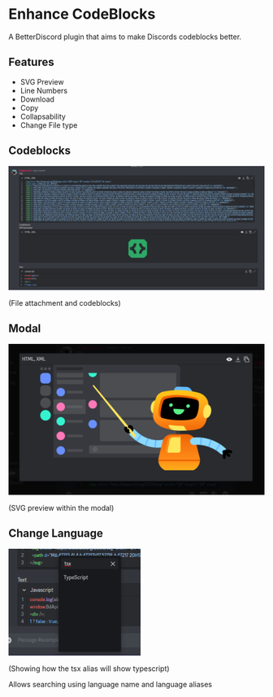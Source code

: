 # Enhance CodeBlocks
A BetterDiscord plugin that aims to make Discords codeblocks better.

## Features
* SVG Preview
* Line Numbers
* Download
* Copy
* Collapsability
* Change File type

## Codeblocks
<img src="./previews/collection.png" />

(File attachment and codeblocks)
## Modal
<img src="./previews/modal-preview.png" />

(SVG preview within the modal)
## Change Language
<img src="./previews/change-lang.png" />

(Showing how the tsx alias will show typescript)

Allows searching using language name and language aliases
